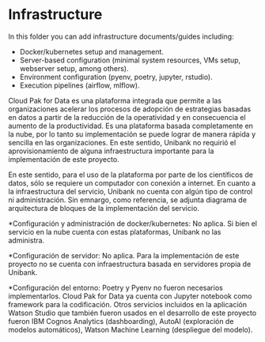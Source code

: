 # Infrastructure

In this folder you can add infrastructure documents/guides including:

* Docker/kubernetes setup and management.
* Server-based configuration (minimal system resources, VMs setup, webserver setup, among others).
* Environment configuration (pyenv, poetry, jupyter, rstudio).
* Execution pipelines (airflow, mlflow).

Cloud Pak for Data es una plataforma integrada que permite a las organizaciones acelerar los procesos de adopción de estrategias basadas en datos a partir de la reducción de la operatividad y en consecuencia el aumento de la productividad. Es una plataforma basada completamente en la nube, por lo tanto su implementación se puede lograr de manera rápida y sencilla en las organizaciones. En este sentido, Unibank no requirió el aprovisionamiento de alguna infraestructura importante para la implementación de este proyecto.

En este sentido, para el uso de la plataforma por parte de los científicos de datos, sólo se requiere un computador con conexión a internet. En cuanto a la infraestructura del servicio, Unibank no cuenta con algún tipo de control ni administración. Sin emnargo, como referencia, se adjunta diagrama de arquitectura de bloques de la implementación del servicio.

*Configuración y administración de docker/kubernetes: No aplica. Si bien el servicio en la nube cuenta con estas plataformas, Unibank no las administra.

*Configuración de servidor: No aplica. Para la implementación de este proyecto no se cuenta con infraestructura basada en servidores propia de Unibank.

*Configuración del entorno: Poetry y Pyenv no fueron necesarios implementarlos. Cloud Pak for Data ya cuenta con Jupyter notebook como framework para la codificación. Otros servicios incluidos en la aplicación Watson Studio que también fueron usados en el desarrollo de este proyecto fueron IBM Cognos Analytics (dashboarding), AutoAI (exploración de modelos automáticos), Watson Machine Learning (despliegue del modelo).
